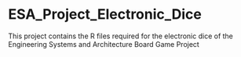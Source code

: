 # ESA_Project_Electronic_Dice
This project contains the R files required for the electronic dice of the Engineering Systems and Architecture Board Game Project

